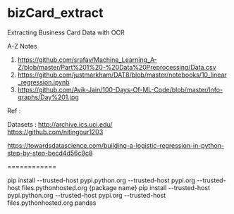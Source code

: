 # bizCard_extract
Extracting Business Card Data with OCR


A-Z Notes
1. https://github.com/srafay/Machine_Learning_A-Z/blob/master/Part%201%20-%20Data%20Preprocessing/Data.csv
2. https://github.com/justmarkham/DAT8/blob/master/notebooks/10_linear_regression.ipynb
3. https://github.com/Avik-Jain/100-Days-Of-ML-Code/blob/master/Info-graphs/Day%201.jpg

Ref :

 Datasets : http://archive.ics.uci.edu/  
 https://github.com/nitingour1203
 
 https://towardsdatascience.com/building-a-logistic-regression-in-python-step-by-step-becd4d56c9c8
 
 ============

 pip install --trusted-host pypi.python.org --trusted-host pypi.org --trusted-host files.pythonhosted.org {package name}
 pip install --trusted-host pypi.python.org --trusted-host pypi.org --trusted-host files.pythonhosted.org pandas
